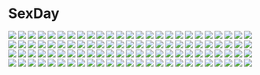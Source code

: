# SexDay
![](https://konachan.com/image/738760612f1010ee99939cafe8b49bab/Konachan.com%20-%20145864%20apron%20armor%20breasts%20erza_scarlet%20fairy_tail%20headdress%20maid%20no_bra%20red_hair%20sword%20thighhighs%20weapon.jpg)
![](https://konachan.com/jpeg/fbbc03c934d5f9f278e62a3811282384/Konachan.com%20-%20219478%202girls%20blonde_hair%20blush%20brown_eyes%20brown_hair%20heart%20kamiki_uutarou%20long_hair%20school_uniform%20short_hair%20toshinou_kyouko%20yuri%20yuru_yuri.jpg)
![](https://konachan.com/image/6e5a75467cd699c635a7a06697e2948f/Konachan.com%20-%20173759%20bow%20braids%20cirno%20dress%20fairy%20gloves%20group%20hat%20long_hair%20maid%20miko%20pink_hair%20qianqian%20red_eyes%20scarf%20snow%20torii%20touhou%20vampire%20wings%20winter%20witch.jpg)
![](https://konachan.com/jpeg/500278a3e2cf8be79a31dcb49624fe76/Konachan.com%20-%20306630%20anus%20brown_hair%20camera%20close%20cropped%20dress%20feguimel%20masturbation%20original%20panties%20phone%20pussy%20short_hair%20signed%20uncensored%20underwear.jpg)
![](https://konachan.com/image/ba15b4955296e18935ff6324985d8948/Konachan.com%20-%20175987%20armor%20benitsuki_tsubasa%20bicolored_eyes%20boots%20cameltoe%20erect_nipples%20gun%20headdress%20mechagirl%20original%20skintight%20thighhighs%20twintails%20weapon%20white_hair.jpg)
![](https://konachan.com/jpeg/b4e9fdaf8de1964d7c09a8addf84b8a3/Konachan.com%20-%20222389%202girls%20ass%20blonde_hair%20blue_eyes%20blush%20brown_eyes%20dateya_torahachi%20drink%20girls_und_panzer%20long_hair%20orange_hair%20rosehip%20short_hair%20swimsuit.jpg)
![](https://konachan.com/jpeg/d090c227d92f05ab4fae887c94c2b9fe/Konachan.com%20-%20141387%20blonde_hair%20blush%20colorful_cure%20dress%20etoiles%20fang%20game_cg%20hat%20long_hair%20moric%20pointed_ears%20red_eyes%20vampire%20vermillion_vera_raihonen.jpg)
![](https://konachan.com/jpeg/d54a9e305d540c025bf2f2acce884a62/Konachan.com%20-%20305424%20anus%20blonde_hair%20breasts%20censored%20cropped%20navel%20nipples%20nironiro%20nude%20original%20pussy%20short_hair%20spread_legs%20spread_pussy%20wet.jpg)
![](https://konachan.com/image/4ebc29081d4accf09a7541d174020769/Konachan.com%20-%20209077%20bondage%20censored%20fingering%20naked_shirt%20original%20pointed_ears%20pussy%20pussy_juice%20red_eyes%20shackles%20ukyo_rst%20underboob.jpg)
![](https://konachan.com/jpeg/b8a51fcd655cb6ee360f0107b128e2a8/Konachan.com%20-%20187110%20arisugawa_azusa%20cameltoe%20game_cg%20kotoba_no_kieta_hi%20motoyon%20panties%20school_uniform%20spread_legs%20thighhighs%20underwear.jpg)
![](https://konachan.com/image/a70823f151a3b0ad86977ac4b04a1ae8/Konachan.com%20-%20292318%20anthropomorphism%20azur_lane%20drink%20enterprise_%28azur_lane%29%20hat%20kana616%20long_hair%20purple_eyes%20shorts%20sky%20sunglasses%20watermark%20white_hair.jpg)
![](https://konachan.com/image/c2d38bb626ee0869549e980f95d09dec/Konachan.com%20-%20244682%20bang_dream%21%20barefoot%20bed%20brown_hair%20food%20green_eyes%20guitar%20instrument%20long_hair%20megami%20purple_eyes%20scan%20short_hair%20teddy_bear%20twintails%20wristwear.jpg)
![](https://konachan.com/image/39539012ea837773d4836d963a869759/Konachan.com%20-%2092393%20blue_hair%20dress%20red_eyes%20remilia_scarlet%20short_hair%20touhou%20umbrella%20vampire%20wings%20wink.jpg)
![](https://konachan.com/jpeg/5455afce9e24b264670c99361a029f7a/Konachan.com%20-%20217142%20aqua_eyes%20bikini%20blush%20bow%20breasts%20cleavage%20hat%20navel%20pink_hair%20ponytail%20stockings%20swimsuit%20tagme_%28character%29%20takanashi%20thighhighs%20white.jpg)
![](https://konachan.com/image/d395f95fb9897b7b01445f45838d60a1/Konachan.com%20-%2091081%20animal%20bird%20blonde_hair%20bow%20cake%20cat%20christmas%20flowers%20food%20gloves%20hat%20kagamine_rin%20male%20panties%20rose%20snow%20snowman%20socks%20takoluka%20underwear%20vocaloid.jpg)
![](https://konachan.com/image/2fc26df3a54946c9a7967eea092b8110/Konachan.com%20-%20284311%20aqua_eyes%20black_hair%20couch%20headphones%20long_hair%20menbou_%28menbow3v%29%20original%20phone%20school_uniform.jpg)
![](https://konachan.com/jpeg/d18fc9803de68a3a04af8fe8c9e5781c/Konachan.com%20-%20187039%20baka_moe_heart_ni_ai_wo_komete%21%20game_cg%20makoto_%28artist%29%20praline%20purple_eyes%20short_hair%20yamanaka_kurumi.jpg)
![](https://konachan.com/jpeg/6476913b8bd8a5a99e384137ccccfdb6/Konachan.com%20-%20233846%202girls%20blue_eyes%20blue_hair%20blush%20bow%20breast_hold%20breasts%20kimishima_ai%20long_hair%20nipples%20no_bra%20nopan%20pussy%20pussy_juice%20tribadism%20twins%20uncensored%20yuri.jpg)
![](https://konachan.com/image/7d4bd64be5f0ea7ba8d08a5739dfffff/Konachan.com%20-%20235465%20ass%20blush%20breasts%20no_bra%20nori_tamago%20pink_hair%20red_eyes%20saigyouji_yuyuko%20short_hair%20skirt%20thighhighs%20touhou.jpg)
![](https://konachan.com/jpeg/acc70164d6bf86f175b8e90ef3bdc468/Konachan.com%20-%20179316%20blood%20blue_eyes%20blue_hair%20breasts%20cleavage%20dress%20hatsune_miku%20knife%20stockings%20twintails%20tyouya%20vocaloid%20weapon.jpg)
![](https://konachan.com/image/337ed588ec8b0e320b02b8bf2654c2d4/Konachan.com%20-%2044035%20mai-hime%20minagi_mikoto%20sugiura_midori.jpg)
![](https://konachan.com/image/99d1f2fdae1f14df9950f2d67715d499/Konachan.com%20-%20214830%20boots%20breasts%20cleavage%20gloves%20gray_hair%20gun%20headband%20headdress%20kishiyo%20kneehighs%20long_hair%20pantyhose%20panzer_waltz%20red_eyes%20thighhighs%20weapon%20white.jpg)
![](https://konachan.com/image/9d71f9b163a1490635d955b6a32bb469/Konachan.com%20-%20225979%202girls%20beach%20bikini%20black_hair%20blue_eyes%20breasts%20cleavage%20clouds%20long_hair%20navel%20purple_eyes%20red_hair%20rias_gremory%20scan%20swimsuit%20underboob%20water.jpg)
![](https://konachan.com/jpeg/1f454af2e1bfd9c028688b36b3064cff/Konachan.com%20-%20194623%20kantoku%20kurumi_%28kantoku%29%20miyaguchi_hiromi%20miyaguchi_kanna%20miyaguchi_kei%20original%20pantyhose%20scan%20school_uniform%20skirt%20thighhighs%20twintails.jpg)
![](https://konachan.com/image/1e2f6e9a45e1b8dc63786dfc61dcf561/Konachan.com%20-%20184579%20alicetype%20aqua_hair%20blue_eyes%20bow%20dress%20flowers%20hatsune_miku%20karakuri_pierrot_%28vocaloid%29%20long_hair%20mask%20pantyhose%20tears%20twintails%20vocaloid%20wristwear.jpg)
![](https://konachan.com/image/c0303c9de1ea97b79cd877d4f9665a7f/Konachan.com%20-%2058590%20akira%20anbuu%20kaneda_shotaro%20motorcycle%20signed.jpg)
![](https://konachan.com/jpeg/7f7d459edfcc0aac3d7246984af2127b/Konachan.com%20-%20296823%20aqua_eyes%20aqua_hair%20christmas%20dress%20gloves%20hat%20hatsune_miku%20hb_%28qwqw1697%29%20long_hair%20pantyhose%20santa_costume%20santa_hat%20socks%20twintails%20vocaloid.jpg)
![](https://konachan.com/jpeg/4b7337a17e944a6e58e5e955b27f0e13/Konachan.com%20-%20236417%20aliasing%20blonde_hair%20blush%20braids%20building%20city%20fate_%28series%29%20garter_belt%20glasses%20mashiro_aa%20ribbons%20scarf%20short_hair%20skirt%20valentine%20yellow_eyes.jpg)
![](https://konachan.com/jpeg/adf77ec4027e250886f44cc21b69ccf9/Konachan.com%20-%20241358%20akiakane%20all_male%20animal%20bird%20feathers%20flowers%20green_hair%20male%20original%20petals%20short_hair.jpg)
![](https://konachan.com/jpeg/69c4120850149b52d5377228c703dbd5/Konachan.com%20-%20227788%20breasts%20ishikei%20nipples%20nise_midi_doronokai%20nude%20pussy%20rem_%28re%3Azero%29%20thighhighs%20third-party_edit%20uncensored%20white.jpg)
![](https://konachan.com/jpeg/d47a611c106008914e83c78edeabf0b8/Konachan.com%20-%2052138%20blue_eyes%20headphones%20long_hair%20megurine_luka%20pink_hair%20vocaloid.jpg)
![](https://konachan.com/image/d24b84cdd545defe9844184e8de875ac/Konachan.com%20-%2080879%20group%20hat%20hijiri_byakuren%20houjuu_nue%20kumoi_ichirin%20mousegirl%20murasa_minamitsu%20nazrin%20scan%20shoujo_ai%20toramaru_shou%20touhou%20unzan%20wink.jpg)
![](https://konachan.com/image/2f760ce5472f3ce7ced310e02a523212/Konachan.com%20-%2056037%20alice_margatroid%20blonde_hair%20blue_eyes%20doll%20hat%20mage%20nagae_iku%20purple_hair%20red_eyes%20ribbons%20shanghai_doll%20short_hair%20touhou.jpg)
![](https://konachan.com/image/4cb17761922dccb4140f21583595c522/Konachan.com%20-%2013593%20blue_hair%20clouds%20dress%20morimiya_aono%20sky%20sola.jpg)
![](https://konachan.com/image/143938f698395c48b7f2e531fc35556b/Konachan.com%20-%20100214%20aragaki_ayase%20blue_eyes%20blue_hair%20blush%20jpeg_artifacts%20ore_no_imouto_ga_konna_ni_kawaii_wake_ga_nai%20ragunisu%20vector.jpg)
![](https://konachan.com/jpeg/972b1cbe5f20674d206fb5791ffd7490/Konachan.com%20-%20129049%20animal_ears%20momiji_oroshi%20short_hair%20tagme%20tail%20white%20wolfgirl%20yellow_eyes.jpg)
![](https://konachan.com/image/63ecf64eff0eb83a6753e5be059e387a/Konachan.com%20-%20133401%20hagiwara_yukiho%20idolmaster.jpg)
![](https://konachan.com/jpeg/80f2bc93f356e3818c67cbfb6feb0344/Konachan.com%20-%20265996%20barefoot%20bed%20black_hair%20catgirl%20long_hair%20miqo%27te%20moogle%20navel%20panties%20panty_pull%20pubic_hair%20pussy%20sleeping%20soranamae%20tail%20tattoo%20uncensored%20underwear.jpg)
![](https://konachan.com/jpeg/6490a31977a6fc688bbf7d5738ad5f88/Konachan.com%20-%20244593%20breasts%20clouds%20cropped%20fate_grand_order%20fate_%28series%29%20glasses%20haraguroi_you%20mash_kyrielight%20pink_eyes%20pink_hair%20short_hair%20sky%20tie.jpg)
![](https://konachan.com/jpeg/c5d1d715ab396431166e065c0dc592ed/Konachan.com%20-%20187205%20itou_noiji%20nanatsuiro_drops%20satsuki_julirsia.jpg)
![](https://konachan.com/image/79721815b24c1578d221c6092be85c67/Konachan.com%20-%20286483%20bikini%20blush%20choker%20cropped%20food%20fruit%20long_hair%20navel%20original%20purple_hair%20red_eyes%20summer%20sunglasses%20swim_ring%20swimsuit%20water%20watermelon%20wristwear.jpg)
![](https://konachan.com/image/d2d047362b66eae1e5732fb6226f554b/Konachan.com%20-%20138556%20anus%20ass%20black_hair%20blush%20chitanda_eru%20hyouka%20long_hair%20misakamitoko0903%20nopan%20penis%20purple_eyes%20pussy%20school_uniform%20sex%20uncensored.jpg)
![](https://konachan.com/image/65966d3c8eec47b1e2d99b4b4bbd3857/Konachan.com%20-%20116167%20gray_hair%20ribbons%20school_uniform%20sugirly_wish%20tsukigase_anna.jpg)
![](https://konachan.com/image/9f019f361535989e24789ce450cbc3c1/Konachan.com%20-%20144740%20ass%20astarotte_ygvar%20blonde_hair%20blush%20bow%20demon%20fang%20green_eyes%20loli%20long_hair%20pointed_ears%20succubus%20swim_ring%20swimsuit%20tail%20wave_ride.jpg)
![](https://konachan.com/jpeg/9ca478f2c016296ee21c712092c4e712/Konachan.com%20-%20198258%20akame_ga_kill%21%20black_hair%20blue_hair%20breasts%20brown_hair%20censored%20esdeath%20group%20hat%20hewsack%20kanzaki_kaori%20long_hair%20male%20open_shirt%20ponytail%20shorts.jpg)
![](https://konachan.com/image/4e355dc63ba0891e35855fdddcd11114/Konachan.com%20-%2062431%20bra%20breasts%20brown_eyes%20erect_nipples%20jpeg_artifacts%20red_hair%20tomose_shunsaku%20twintails%20underwear.jpg)
![](https://konachan.com/jpeg/ae6f3355f4aeb5202445f2cea56adeea/Konachan.com%20-%20204155%20animal%20anmi%20barefoot%20bird%20black_hair%20boat%20flowers%20garter%20hat%20long_hair%20no_bra%20open_shirt%20original%20scan%20underboob%20water%20yellow_eyes.jpg)
![](https://konachan.com/jpeg/877e5302626f005e27f7ca09d1f09682/Konachan.com%20-%20206368%20cirno%20daiyousei%20fairy%20letty_whiterock%20purple_eyes%20snow%20t.m_%28aqua6233%29%20touhou%20tree.jpg)
![](https://konachan.com/image/1d6400b7c721aae7dd31ce2bbc1e41ae/Konachan.com%20-%20103862%20blastoise%20blaziken%20charizard%20emboar%20empoleon%20feraligatr%20infernape%20meganium%20pokemon%20samurott%20sceptile%20serperior%20swampert%20torterra%20typhlosion%20venusaur.jpg)
![](https://konachan.com/image/f7cd3db05f230796f0ae2c02e8953bb2/Konachan.com%20-%2016872%202000%20anthropomorphism%20gun%20os-tan%20weapon%20windows.jpg)
![](https://konachan.com/image/87cadf5c96aaaedbbb5f696c0faa39fb/Konachan.com%20-%2058602%20flowers%20kaneda_shotaro%20kei%20kiss.jpg)
![](https://konachan.com/jpeg/7a42da8c09a5050f9587ae56d6773d8c/Konachan.com%20-%20118454%20long_hair%20makise_kurisu%20pantyhose%20phone%20steins%3Bgate%20tagme.jpg)
![](https://konachan.com/image/9a6e99e1b299331f88eb8f196d78930a/Konachan.com%20-%20298671%20anthropomorphism%20azur_lane%20breasts%20cleavage%20graf_zeppelin_%28azur_lane%29%20gray_hair%20long_hair%20moyude_wangzi_jiang%20pantyhose%20red_eyes.jpg)
![](https://konachan.com/image/502ddf03122d4e03ee33cfebca17a134/Konachan.com%20-%20182089%20boots%20c.z.%20eyepatch%20gray_hair%20long_hair%20original%20pixiv_fantasia%20pointed_ears%20purple_hair%20red_eyes%20ribbons%20short_hair%20tears.jpg)
![](https://konachan.com/image/240b150d4b26c5005d4a0f38d4a761aa/Konachan.com%20-%20156733%20busujima_saeko%20highschool_of_the_dead%20long_hair%20sword%20tagme%20weapon.jpg)
![](https://konachan.com/image/3fe3d2e55bc7bb27d0fbceaa4dd7e938/Konachan.com%20-%2012417%20tagme.jpg)
![](https://konachan.com/image/6c18ad951dc0ef3e3ce9c7e4c03f2125/Konachan.com%20-%20226872%20anthropomorphism%20beach%20bikini%20brown_hair%20kantai_collection%20kongou_%28kancolle%29%20long_hair%20saraki%20swimsuit%20water.jpg)
![](https://konachan.com/image/c609c324458ed933c25e5394246949a4/Konachan.com%20-%20102497%20blonde_hair%20bow%20fang%20horns%20ibuki_suika%20pointed_ears%20shameimaru_aya%20sinchi%20touhou.jpg)
![](https://konachan.com/image/00d0a9429592c50331e741764ef1db0e/Konachan.com%20-%20182596%20black_hair%20bunny%20bunnygirl%20hat%20inaba_tewi%20long_hair%20michi_%28hanako5200%29%20reisen_udongein_inaba%20scarf%20short_hair%20skirt%20socks%20touhou%20wristwear.jpg)
![](https://konachan.com/jpeg/370e1a3b763b8c6a462b819e75af1d05/Konachan.com%20-%20193254%20animal%20animal_ears%20black_hair%20blue_hair%20breasts%20candy%20cat%20catgirl%20chocolate%20cleavage%20collar%20food%20long_hair%20mamuru%20original%20tail%20thighhighs%20underboob.jpg)
![](https://konachan.com/jpeg/0bd44d378842a87d91302e8dc71069fd/Konachan.com%20-%20246694%20animal_ears%20aqua_hair%20blush%20cropped%20fellatio%20ferri_%28granblue_fantasy%29%20granblue_fantasy%20long_hair%20penis%20pubic_hair%20ricegnat%20uncensored%20yellow_eyes.jpg)
![](https://konachan.com/jpeg/fa785986125c0ecfcae4e593581bea43/Konachan.com%20-%20263859%20akeno_com%20bell%20brown_hair%20hat%20original%20phone%20red_eyes%20school_uniform%20short_hair%20skirt%20vocaloid%20wristwear.jpg)
![](https://konachan.com/jpeg/94857931e21bd667b9433cb90e9acdb7/Konachan.com%20-%20202626%20angel_beats%21%20game_cg%20key%20na-ga%20night%20school_uniform%20tachibana_kanade%20yellow_eyes.jpg)
![](https://konachan.com/image/02b424cc1e5a2282167c5a83d28b0df6/Konachan.com%20-%2053824%20blue%20hatsune_miku%20nayu%20vocaloid.jpg)
![](https://konachan.com/jpeg/e12e24b5ccbfcf1f0514d1ef0278756f/Konachan.com%20-%20218424%20bed%20black_hair%20blue_eyes%20breasts%20brown_eyes%20brown_hair%20candysoft%20cleavage%20computer%20game_cg%20glasses%20green_eyes%20group%20male%20purple_eyes%20red_hair.jpg)
![](https://konachan.com/image/213e8f96c1148e3df81494d6b90de781/Konachan.com%20-%20117526%20bicolored_eyes%20headdress%20japanese_clothes%20lolita_fashion%20tagme%20tagme_%28artist%29.jpg)
![](https://konachan.com/image/f2d40ad7f4729c782a074faff2efc35f/Konachan.com%20-%20125290%20breasts%20censored%20cum%20mani%20nipples%20nopan%20open_shirt%20original%20pussy%20topless%20white.jpg)
![](https://konachan.com/image/b6b42de597567655793d9227a325838f/Konachan.com%20-%2072577%20blonde_hair%20clouds%20dress%20forest%20grass%20green_hair%20hat%20landscape%20long_hair%20miko%20poppuru%20purple_hair%20red_eyes%20scenic%20short_hair%20sky%20touhou%20tree.jpg)
![](https://konachan.com/jpeg/c4005a2c35f788fe11689df24e9c7486/Konachan.com%20-%20276771%202girls%20animal%20bird%20bloomers%20blue_eyes%20blush%20food%20gym_uniform%20hat%20long_hair%20pantyhose%20ponytail%20purple_eyes%20purple_hair%20rooftop%20signed%20skirt%20white_hair.jpg)
![](https://konachan.com/image/ea50c39fa222882b64aba302e1d9af88/Konachan.com%20-%20268912%20blindfold%20bodysuit%20breasts%20cleavage%20elbow_gloves%20gloves%20headband%20nier%20nier%3A_automata%20short_hair%20thighhighs%20white_hair%20xiaoshou_xiansheng.jpg)
![](https://konachan.com/image/4758cc5ed7eb7ee1e9c97ef335ee6c4e/Konachan.com%20-%2063579%20favorite%20game_cg%20hoshizora_no_memoria%20tagme.jpg)
![](https://konachan.com/image/05293e8acaa32924e810011f109cab37/Konachan.com%20-%20294778%20blush%20breasts%20censored%20kimetsu_no_yaiba%20kochou_shinobu%20navel%20nipples%20open_shirt%20penis%20purple_eyes%20purple_hair%20pussy%20sex%20short_hair%20siu_%28siu0207%29.jpg)
![](https://konachan.com/image/860ffc63b813d6c39e94647acf19fa55/Konachan.com%20-%20107722%20bikini%20blush%20brown_hair%20genderswap%20swimsuit%20third-party_edit%20to_love_ru%20yuuki_rito.jpg)
![](https://konachan.com/image/7d8e6492af3380e10fc5ecf69881cffa/Konachan.com%20-%2088925%20aragaki_ayase%20bikini%20cait%20kousaka_kirino%20ore_no_imouto_ga_konna_ni_kawaii_wake_ga_nai%20swimsuit.jpg)
![](https://konachan.com/image/7e2650ff5c4cd946901836db22923894/Konachan.com%20-%2096440%20all_male%20blonde_hair%20blue_eyes%20blue_hair%20flowers%20glasses%20haru_aki%20kagamine_len%20kaito%20kamui_gakupo%20male%20purple_hair%20vocaloid.jpg)
![](https://konachan.com/jpeg/e84b041e6073db8e5b5a97ab41764396/Konachan.com%20-%20159374%20aina_ashwin%20breasts%20censored%20clochette%20game_cg%20long_hair%20nipples%20no_bra%20open_shirt%20penis%20pussy%20pussy_juice%20school_uniform%20sex%20shintaro%20white_hair.jpg)
![](https://konachan.com/image/32a3929a5b4d6b70d873fa61152f18df/Konachan.com%20-%2055674%20bakemonogatari%20blonde_hair%20dress%20flat_chest%20food%20goggles%20hat%20long_hair%20monogatari_%28series%29%20oshino_shinobu%20ribbons%20summer_dress%20white%20yellow_eyes.gif)
![](https://konachan.com/image/7d5a67ef7aa3addc9fdb4b996174a6d6/Konachan.com%20-%20246116%20animal%20aqua_eyes%20bicolored_eyes%20bird%20blonde_hair%20book%20braids%20cheese_kang%20drink%20flowers%20food%20gray_hair%20long_hair%20lux_sibyl%20short_hair%20violet_evergarden.jpg)
![](https://konachan.com/jpeg/1f6560f27133482b9b16f9c5920ac302/Konachan.com%20-%20301817%20all_male%20animal_ears%20cake%20food%20fruit%20male%20oncha%20original%20strawberry%20watermark.jpg)
![](https://konachan.com/image/f9ed37fbf2e495ec0cdc180ef959a19c/Konachan.com%20-%20298580%20bikini%20breasts%20brown_hair%20cleavage%20green_eyes%20long_hair%20necklace%20original%20signed%20swimsuit%20twintails%20unabara_kairo.jpg)
![](https://konachan.com/jpeg/7e856204c30dd0ea5a151cf6ef30b764/Konachan.com%20-%20146612%20alice_soft%20ass%20blue_hair%20breasts%20censored%20game_cg%20kaneda_kyoko%20min-naraken%20nipples%20oyako_rankan%20pussy%20school_uniform%20short_hair.jpg)
![](https://konachan.com/image/dcc6d43c31fb9ca390e3ae4719642367/Konachan.com%20-%20239721%20cherry_blossoms%20elise_%28piclic%29%20flowers%20gray_hair%20katana%20konpaku_youmu%20myon%20pantyhose%20petals%20red_eyes%20short_hair%20sword%20touhou%20weapon.jpg)
![](https://konachan.com/image/e0ad3427143beea4311bbad3e1bb1a2a/Konachan.com%20-%2053741%20dark%20final_fantasy%20gun%20polychromatic%20red%20vincent_valentine%20weapon.jpg)
![](https://konachan.com/jpeg/a49d7f814f60b9861332e19178616abf/Konachan.com%20-%20175302%20alcot%20aqua_eyes%20black_hair%20breasts%20censored%20game_cg%20kuwashima_rein%20long_hair%20navel%20nipples%20open_shirt%20penis%20pussy%20rokukakuin_konoha%20sex.jpg)
![](https://konachan.com/jpeg/4bce61b6cec147c2aa4984b95d8c3829/Konachan.com%20-%20298024%20ass%20barefoot%20blue_eyes%20breasts%20nipples%20nude%20original%20ponytail%20slugbox%20white.jpg)
![](https://konachan.com/image/0593de997267f86edd414316707f4c19/Konachan.com%20-%20113374%20blush%20breasts%20cleavage%20cosplay%20headphones%20monster_hunter%20nitroplus%20no_bra%20parody%20pink_hair%20red_eyes%20sonico%20super_sonico%20translation_request%20v-mag.jpg)
![](https://konachan.com/jpeg/721204b98446ce8d1900b7bccff87167/Konachan.com%20-%20223687%20ass%20ckros-15%20close%20cropped%20mikasa_ackerman%20shingeki_no_kyojin%20sword%20waifu2x%20weapon.jpg)
![](https://konachan.com/image/c05dc4987ba1855aba0368c533e52e82/Konachan.com%20-%2052652%20bikini%20hatsune_miku%20project_diva%20swimsuit%20twintails%20vocaloid%20wink.jpg)
![](https://konachan.com/image/f53dd5f597eebd7fd6344409332ee71b/Konachan.com%20-%2046111%20artoria_pendragon_%28all%29%20emiya_shirou%20fate_%28series%29%20fate_stay_night%20male%20saber.jpg)
![](https://konachan.com/jpeg/32aaf0fca8d97e1d4e511d16b0d1c87d/Konachan.com%20-%20240310%20animal%20blonde_hair%20bluesnowcat%20boots%20brown_eyes%20cat%20clouds%20fairy_tail%20grass%20male%20pink_hair%20scarf%20short_hair%20skirt%20sky%20thighhighs%20waifu2x.jpg)
![](https://konachan.com/image/eb240cd46f8c9f186859b0a5682139f6/Konachan.com%20-%2043513%20hieda_no_akyuu%20side_b%20touhou.jpg)
![](https://konachan.com/image/a11aabee68dc3382d4cbb40fb09f7c67/Konachan.com%20-%20107568%20blush%20bow%20brown_eyes%20kneehighs%20misaka_mikoto%20misakamitoko0903%20orange_hair%20panties%20school_uniform%20short_hair%20skirt%20to_aru_majutsu_no_index%20underwear.jpg)
![](https://konachan.com/image/eb44df44426690527bea09e07e9f30a4/Konachan.com%20-%20255590%202girls%20animal_ears%20bandage%20blue_eyes%20blue_hair%20horns%20knife%20konshin%20long_hair%20ninja%20original%20ponytail%20scarf%20signed%20sword%20thighhighs%20weapon%20white_hair.jpg)
![](https://konachan.com/jpeg/bf84559331620740ac16159f30964a8c/Konachan.com%20-%20246882%20aqua_eyes%20japanese_clothes%20karasu_raven%20katana%20long_hair%20pink_hair%20sword%20weapon.jpg)
![](https://konachan.com/image/589046ebed2ffc0869aaf745db4d87dd/Konachan.com%20-%2073632%20black_hair%20blazblue%20breasts%20cleavage%20glasses%20litchi_faye_ling%20wink.jpg)
![](https://konachan.com/image/88e608abd449175cfe24ed8b1332d9eb/Konachan.com%20-%20158320%20building%20dark%20grass%20living%20night%20nobody%20original%20scenic%20water.jpg)
![](https://konachan.com/jpeg/e8ff8dbf110d07224292f2397111a4f4/Konachan.com%20-%20121185%20animal_ears%20book%20brown_hair%20catgirl%20long_hair%20original%20red_eyes%20shino_%28eefy%29.jpg)
![](https://konachan.com/image/aafdece0a03ea6075df4c4d2c3ecfbc3/Konachan.com%20-%20210564%20brown_eyes%20brown_hair%20computer%20gray%20gun%20hoodie%20long_hair%20original%20red_eyes%20renatus-z%20skirt%20weapon%20white_hair.jpg)
![](https://konachan.com/jpeg/e78aaf1d1655f7b9d2772571334b2fbd/Konachan.com%20-%20270847%20armor%20cat_smile%20crossover%20doggirl%20fire%20gloves%20group%20kirby%20long_hair%20magic%20parody%20pokemon%20son_goku%20spear%20sword%20waluigi%20weapon%20wings%20wristwear.jpg)
![](https://konachan.com/image/fabd56edddbcbfb87e5b0cdf5a49b3e0/Konachan.com%20-%20129639%20black_hair%20bou_nin%20clouds%20original%20scenic%20sky%20water.jpg)
